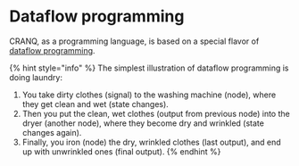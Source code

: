 # Dataflow programming

CRANQ, as a programming language, is based on a special flavor of [dataflow programming](https://en.wikipedia.org/wiki/Dataflow\_programming).

{% hint style="info" %}
The simplest illustration of dataflow programming is doing laundry:

1. You take dirty clothes (signal) to the washing machine (node), where they get clean and wet (state changes).
2. Then you put the clean, wet clothes (output from previous node) into the dryer (another node), where they become dry and wrinkled (state changes again).
3. Finally, you iron (node) the dry, wrinkled clothes (last output), and end up with unwrinkled ones (final output).
{% endhint %}
